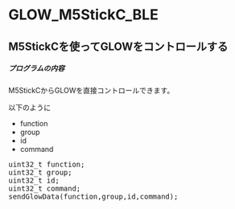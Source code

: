 # GLOW_M5StickC_BLE
## M5StickCを使ってGLOWをコントロールする
##### プログラムの内容
M5StickCからGLOWを直接コントロールできます。

以下のように
- function
- group
- id
- command

<pre>
uint32_t function;
uint32_t group;
uint32_t id;
uint32_t command;
sendGlowData(function,group,id,command);
</pre>
